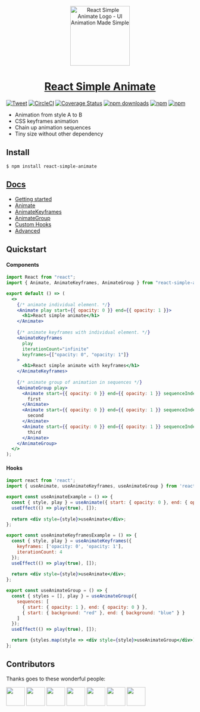 <div align="center"><p align="center"><a href="https://react-simple-animate.now.sh"><img src="https://raw.githubusercontent.com/bluebill1049/react-simple-animate/master/logo.png" alt="React Simple Animate Logo - UI Animation Made Simple" width="160px" /></a></p></div>

<h1 align="center"><a href="https://react-simple-animate.now.sh">React Simple Animate</a></h1>

[![Tweet](https://img.shields.io/twitter/url/http/shields.io.svg?style=social)](https://twitter.com/intent/tweet?text=React+UI+animation+made+simple&url=https://react-simple-animate.now.sh/) [![CircleCI](https://circleci.com/gh/bluebill1049/react-simple-animate.svg?style=svg)](https://circleci.com/gh/bluebill1049/react-simple-animate) [![Coverage Status](https://coveralls.io/repos/github/bluebill1049/react-simple-animate/badge.svg?branch=master)](https://coveralls.io/github/bluebill1049/react-simple-animate?branch=master) [![npm downloads](https://img.shields.io/npm/dm/react-simple-animate.svg?style=flat-square)](https://www.npmjs.com/package/react-simple-animate) [![npm](https://img.shields.io/npm/dt/react-simple-animate.svg?style=flat-square)](https://www.npmjs.com/package/react-simple-animate) [![npm](https://badgen.net/bundlephobia/minzip/react-simple-animate)](https://badgen.net/bundlephobia/minzip/react-simple-animate)

- Animation from style A to B
- CSS keyframes animation
- Chain up animation sequences
- Tiny size without other dependency

## Install

    $ npm install react-simple-animate

## [Docs](https://react-simple-animate.now.sh/)

- [Getting started](https://react-simple-animate.now.sh/basics)
- [Animate](https://react-simple-animate.now.sh/animate)
- [AnimateKeyframes](https://react-simple-animate.now.sh/animate-keyframes)
- [AnimateGroup](https://react-simple-animate.now.sh/animate-group)
- [Custom Hooks](https://react-simple-animate.now.sh/hooks)
- [Advanced](https://react-simple-animate.now.sh/advanced)

## Quickstart

#### Components

```jsx
import React from "react";
import { Animate, AnimateKeyframes, AnimateGroup } from "react-simple-animate";

export default () => (
  <>
    {/* animate individual element. */}
    <Animate play start={{ opacity: 0 }} end={{ opacity: 1 }}>
      <h1>React simple animate</h1>
    </Animate>
    
    {/* animate keyframes with individual element. */}
    <AnimateKeyframes
      play
      iterationCount="infinite"
      keyframes={["opacity: 0", "opacity: 1"]}
    >
      <h1>React simple animate with keyframes</h1>
    </AnimateKeyframes>
    
    {/* animate group of animation in sequences */}
    <AnimateGroup play>
      <Animate start={{ opacity: 0 }} end={{ opacity: 1 }} sequenceIndex={0}>
        first
      </Animate>
      <Animate start={{ opacity: 0 }} end={{ opacity: 1 }} sequenceIndex={1}>
        second
      </Animate>
      <Animate start={{ opacity: 0 }} end={{ opacity: 1 }} sequenceIndex={2}>
        third
      </Animate>
    </AnimateGroup>
  </>
);

```

#### Hooks

```jsx
import react from 'react';
import { useAnimate, useAnimateKeyframes, useAnimateGroup } from 'react-simple-animate';

export const useAnimateExample = () => {
  const { style, play } = useAnimate({ start: { opacity: 0 }, end: { opacity: 1 } });
  useEffect(() => play(true), []);
  
  return <div style={style}>useAnimate</div>;
};

export const useAnimateKeyframesExample = () => {
  const { style, play } = useAnimateKeyframes({ 
    keyframes: ['opacity: 0', 'opacity: 1'], 
    iterationCount: 4 
  });
  useEffect(() => play(true), []);
  
  return <div style={style}>useAnimate</div>;
};

export const useAnimateGroup = () => {
  const { styles = [], play } = useAnimateGroup({
    sequences: [
      { start: { opacity: 1 }, end: { opacity: 0 } },
      { start: { background: "red" }, end: { background: "blue" } }
    ]
  });
  useEffect(() => play(true), []);

  return {styles.map(style => <div style={style}>useAnimateGroup</div>)};
};
```

## Contributors 
Thanks goes to these wonderful people:

<p float="left">
    <a href="https://github.com/3stacks"><img src="https://avatars2.githubusercontent.com/u/14143193?s=60&v=4" width="50" height="50" /></a>
    <a href="https://github.com/willmcpo"><img src="https://avatars1.githubusercontent.com/u/13824314?s=60&v=4" width="50" height="50" /></a>
    <a href="https://github.com/atuttle"><img src="https://avatars2.githubusercontent.com/u/46990?s=460&v=4" width="50" height="50" /></a>
    <a href="https://github.com/vdekov"><img src="https://avatars1.githubusercontent.com/u/11061132?s=460&v=4" width="50" height="50" /></a>
    <a href="https://github.com/wle8300"><img src="https://avatars1.githubusercontent.com/u/150245?s=460&v=4" width="50" height="50" /></a>
    <a href="https://github.com/yusinto"><img src="https://avatars1.githubusercontent.com/u/1593077?s=460&v=4" width="50" height="50" /></a>
    <a href="https://github.com/pangpang1987"><img src="https://avatars1.githubusercontent.com/u/2181579?s=460&v=4" width="50" height="50" /></a>
</p>
